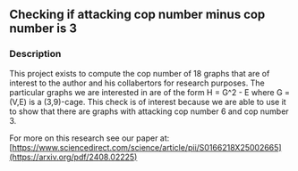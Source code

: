 ## Checking if attacking cop number minus cop number is 3

### Description

This project exists to compute the cop number of 18 graphs that are of interest to the author and his collabertors for research purposes. The particular graphs we are interested in are of the form H = G^2 - E where G = (V,E) is a (3,9)-cage. This check is of interest because we are able to use it to show that there are graphs with attacking cop number 6 and cop number 3.

For more on this research see our paper at: [https://www.sciencedirect.com/science/article/pii/S0166218X25002665](https://arxiv.org/pdf/2408.02225)
